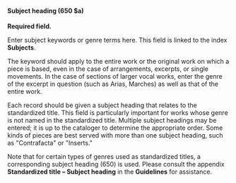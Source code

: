 #### Subject heading (650 $a)

**Required field.**

Enter subject keywords or genre terms here. This field is linked to the index **Subjects**.           

The keyword should apply to the entire work or the original work on which a piece is based, even in the case of arrangements, excerpts, or single movements. In the case of sections of larger vocal works, enter the genre of the excerpt in question (such as Arias, Marches) as well as that of the entire work.

Each record should be given a subject heading that relates to the standardized title. This field is particularly important for works whose genre is not named in the standardized title. Multiple subject headings may be entered; it is up to the cataloger to determine the appropriate order. Some kinds of pieces are best served with more than one subject heading, such as "Contrafacta" or "Inserts."

Note that for certain types of genres used as standardized titles, a corresponding subject heading (650) is used. Please consult the appendix **Standardized title – Subject heading** in the **Guidelines** for assistance.